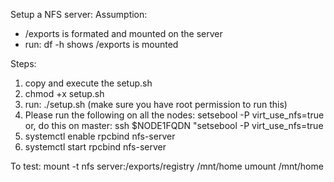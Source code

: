 Setup a NFS server:
Assumption: 
- /exports is formated and mounted on the server
- run: df -h 
  shows /exports is mounted

Steps:
1. copy and execute the setup.sh
2. chmod +x setup.sh
3. run: ./setup.sh (make sure you have root permission to run this)
4. Please run the following on all the nodes: setsebool -P virt_use_nfs=true
   or, do this on master: ssh $NODE1FQDN "setsebool -P virt_use_nfs=true
5. systemctl enable rpcbind nfs-server
6. systemctl start rpcbind nfs-server

To test: mount -t nfs server:/exports/registry /mnt/home
         umount /mnt/home
